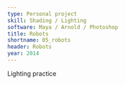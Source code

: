 ```yaml
---
type: Personal project
skill: Shading / Lighting
software: Maya / Arnold / Photoshop
title: Robots
shortname: 05_robots
header: Robots
year: 2014
---
```


Lighting practice